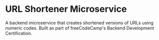 # URL Shortener Microservice

A backend microservice that creates shortened versions of URLs using numeric codes. Built as part of freeCodeCamp's Backend Development Certification.
